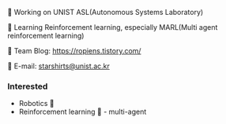 
🔭 Working on UNIST ASL(Autonomous Systems Laboratory)

🌱 Learning Reinforcement learning, especially MARL(Multi agent reinforcement learning)

📖 Team Blog: https://ropiens.tistory.com/

💬 E-mail: starshirts@unist.ac.kr

### Interested
- Robotics :robot:
- Reinforcement learning :brain: - multi-agent

